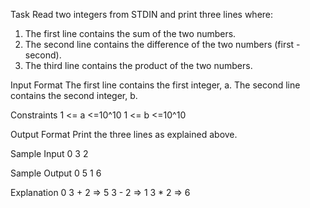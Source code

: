 Task
Read two integers from STDIN and print three lines where:

1. The first line contains the sum of the two numbers.
2. The second line contains the difference of the two numbers (first - second).
3. The third line contains the product of the two numbers.

Input Format
The first line contains the first integer, a. The second line contains the second integer, b.

Constraints
1 <= a <=10^10
1 <= b <=10^10

Output Format
Print the three lines as explained above.

Sample Input 0
3
2

Sample Output 0
5
1
6

Explanation 0
3 + 2 => 5
3 - 2 => 1
3 * 2 => 6



